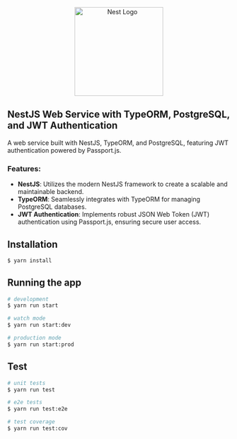 <p align="center">
  <a href="http://nestjs.com/" target="blank"><img src="https://nestjs.com/img/logo-small.svg" width="200" alt="Nest Logo" /></a>
</p>

[circleci-image]: https://img.shields.io/circleci/build/github/nestjs/nest/master?token=abc123def456
[circleci-url]: https://circleci.com/gh/nestjs/nest


## NestJS Web Service with TypeORM, PostgreSQL, and JWT Authentication

A web service built with NestJS, TypeORM, and PostgreSQL, featuring JWT authentication powered by Passport.js.

### Features:
- **NestJS**: Utilizes the modern NestJS framework to create a scalable and maintainable backend.
- **TypeORM**: Seamlessly integrates with TypeORM for managing PostgreSQL databases.
- **JWT Authentication**: Implements robust JSON Web Token (JWT) authentication using Passport.js, ensuring secure user access.

## Installation

```bash
$ yarn install
```

## Running the app

```bash
# development
$ yarn run start

# watch mode
$ yarn run start:dev

# production mode
$ yarn run start:prod
```

## Test

```bash
# unit tests
$ yarn run test

# e2e tests
$ yarn run test:e2e

# test coverage
$ yarn run test:cov
```

